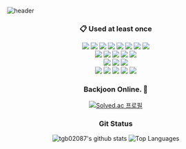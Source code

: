 ![header](https://capsule-render.vercel.app/api?type=waving&height=200&text=Welcome!&fontAlign=80&fontAlignY=40&color=gradient&desc=KangHo's%20GitHub&descAlign=90)

<div align="center">

<!-- ####  :clipboard: Main Skill -->
###  :clipboard: Used at least once

<img src="https://img.shields.io/badge/JAVA-007396?style=for-the-badge&logo=JAVA&logoColor=white"> 
<img src="https://img.shields.io/badge/Spring-6DB33F?style=for-the-badge&logo=Spring&logoColor=white"> 
<img src="https://img.shields.io/badge/SpringBoot-6DB33F?style=for-the-badge&logo=springboot&logoColor=white"> 
<img src="https://img.shields.io/badge/Springsecurity-6DB33F?style=for-the-badge&logo=springsecurity&logoColor=white"> 
<img src="https://img.shields.io/badge/JPA-9C9236?style=for-the-badge&logo=jpa&logoColor=white"> 
<img src="https://img.shields.io/badge/MySQL-4479A1?style=for-the-badge&logo=MySQL&logoColor=white"> 
<img src="https://img.shields.io/badge/Redis-DC382D?style=for-the-badge&logo=Redis&logoColor=white">
<img src="https://img.shields.io/badge/C-A8B9CC?style=for-the-badge&logo=C&logoColor=white">
<br>
<img src="https://img.shields.io/badge/Linux-FCC624?style=for-the-badge&logo=linux&logoColor=white"> 
<img src="https://img.shields.io/badge/aws-232F3E?style=for-the-badge&logo=Amazon aws&logoColor=white"> 
<img src="https://img.shields.io/badge/Jenkins-D24939?style=for-the-badge&logo=jenkins&logoColor=white">
<img src="https://img.shields.io/badge/Docker-2496ED?style=for-the-badge&logo=docker&logoColor=white">
<img src="https://img.shields.io/badge/nginx-009639?style=for-the-badge&logo=nginx&logoColor=white">
<br>
<img src="https://img.shields.io/badge/Jira-0052CC?style=for-the-badge&logo=jirasoftware&logoColor=white"> 
<img src="https://img.shields.io/badge/Git-F05032?style=for-the-badge&logo=git&logoColor=white"> 
<img src="https://img.shields.io/badge/GitHub-181717?style=for-the-badge&logo=github&logoColor=white"> 

<!-- ####  :clipboard: Used at least once -->
<br>
<img src="https://img.shields.io/badge/JavaScript-F7DF1E?style=for-the-badge&logo=JavaScript&logoColor=white"> 
<img src="https://img.shields.io/badge/HTML5-E34F26?style=for-the-badge&logo=HTML5&logoColor=white"> 
<img src="https://img.shields.io/badge/CSS3-1572B6?style=for-the-badge&logo=CSS3&logoColor=white"> 
<img src="https://img.shields.io/badge/Vue.js-4FC08D?style=for-the-badge&logo=vuedotjs&logoColor=white">
<img src="https://img.shields.io/badge/Firebase-FFCA28?style=for-the-badge&logo=firebase&logoColor=white"> 

### Backjoon Online. 👋

[![Solved.ac
프로필](http://mazassumnida.wtf/api/v2/generate_badge?boj=tgb02087)](https://solved.ac/tgb02087)


### Git Status
![tgb02087's github stats](https://github-readme-stats.vercel.app/api?username=tgb02087&show_icons=true&theme=apprentice)
<img src="https://github-readme-stats.vercel.app/api/top-langs/?username=tgb02087&langs_count=10&layout=compact&theme=apprentice" alt="Top Languages" />

</div>
<!--
**tgb02087/tgb02087** is a ✨ _special_ ✨ repository because its `README.md` (this file) appears on your GitHub profile.

Here are some ideas to get you started:

- 🔭 I’m currently working on ...
- 🌱 I’m currently learning ...
- 👯 I’m looking to collaborate on ...
- 🤔 I’m looking for help with ...
- 💬 Ask me about ...
- 📫 How to reach me: ...
- 😄 Pronouns: ...
- ⚡ Fun fact: ...
-->

